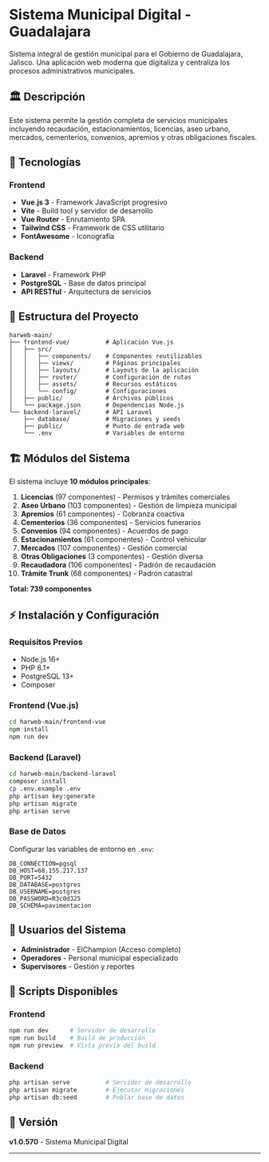 # Sistema Municipal Digital - Guadalajara

Sistema integral de gestión municipal para el Gobierno de Guadalajara, Jalisco. Una aplicación web moderna que digitaliza y centraliza los procesos administrativos municipales.

## 🏛️ Descripción

Este sistema permite la gestión completa de servicios municipales incluyendo recaudación, estacionamientos, licencias, aseo urbano, mercados, cementerios, convenios, apremios y otras obligaciones fiscales.

## 🚀 Tecnologías

### Frontend
- **Vue.js 3** - Framework JavaScript progresivo
- **Vite** - Build tool y servidor de desarrollo
- **Vue Router** - Enrutamiento SPA
- **Tailwind CSS** - Framework de CSS utilitario
- **FontAwesome** - Iconografía

### Backend
- **Laravel** - Framework PHP
- **PostgreSQL** - Base de datos principal
- **API RESTful** - Arquitectura de servicios

## 📁 Estructura del Proyecto

```
harweb-main/
├── frontend-vue/          # Aplicación Vue.js
│   ├── src/
│   │   ├── components/    # Componentes reutilizables
│   │   ├── views/         # Páginas principales
│   │   ├── layouts/       # Layouts de la aplicación
│   │   ├── router/        # Configuración de rutas
│   │   ├── assets/        # Recursos estáticos
│   │   └── config/        # Configuraciones
│   ├── public/            # Archivos públicos
│   └── package.json       # Dependencias Node.js
└── backend-laravel/       # API Laravel
    ├── database/          # Migraciones y seeds
    ├── public/            # Punto de entrada web
    └── .env               # Variables de entorno
```

## 🏗️ Módulos del Sistema

El sistema incluye **10 módulos principales**:

1. **Licencias** (97 componentes) - Permisos y trámites comerciales
2. **Aseo Urbano** (103 componentes) - Gestión de limpieza municipal
3. **Apremios** (61 componentes) - Cobranza coactiva
4. **Cementerios** (36 componentes) - Servicios funerarios
5. **Convenios** (94 componentes) - Acuerdos de pago
6. **Estacionamientos** (61 componentes) - Control vehicular
7. **Mercados** (107 componentes) - Gestión comercial
8. **Otras Obligaciones** (3 componentes) - Gestión diversa
9. **Recaudadora** (106 componentes) - Padrón de recaudación
10. **Trámite Trunk** (68 componentes) - Padrón catastral

**Total: 739 componentes**

## ⚡ Instalación y Configuración

### Requisitos Previos
- Node.js 16+
- PHP 8.1+
- PostgreSQL 13+
- Composer

### Frontend (Vue.js)
```bash
cd harweb-main/frontend-vue
npm install
npm run dev
```

### Backend (Laravel)
```bash
cd harweb-main/backend-laravel
composer install
cp .env.example .env
php artisan key:generate
php artisan migrate
php artisan serve
```

### Base de Datos
Configurar las variables de entorno en `.env`:
```env
DB_CONNECTION=pgsql
DB_HOST=68.155.217.137
DB_PORT=5432
DB_DATABASE=postgres
DB_USERNAME=postgres
DB_PASSWORD=R3c0d325
DB_SCHEMA=pavimentacion
```

## 👥 Usuarios del Sistema

- **Administrador** - ElChampion (Acceso completo)
- **Operadores** - Personal municipal especializado
- **Supervisores** - Gestión y reportes

## 🔧 Scripts Disponibles

### Frontend
```bash
npm run dev      # Servidor de desarrollo
npm run build    # Build de producción
npm run preview  # Vista previa del build
```

### Backend
```bash
php artisan serve          # Servidor de desarrollo
php artisan migrate        # Ejecutar migraciones
php artisan db:seed        # Poblar base de datos
```

## 📝 Versión

**v1.0.570** - Sistema Municipal Digital

---
